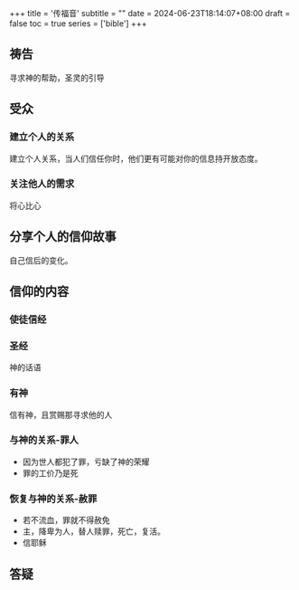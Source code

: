 +++
title = '传福音'
subtitle = ""
date = 2024-06-23T18:14:07+08:00
draft = false
toc = true
series = ['bible']
+++

## 祷告

寻求神的帮助，圣灵的引导

## 受众

### 建立个人的关系

建立个人关系，当人们信任你时，他们更有可能对你的信息持开放态度。

### 关注他人的需求

将心比心

## 分享个人的信仰故事

自己信后的变化。

## 信仰的内容

### 使徒信经
 
### 圣经

神的话语

### 有神

信有神，且赏赐那寻求他的人

### 与神的关系-罪人

- 因为世人都犯了罪，亏缺了神的荣耀
- 罪的工价乃是死

### 恢复与神的关系-赦罪

- 若不流血，罪就不得赦免
- 主，降卑为人，替人赎罪，死亡，复活。
- 信耶稣

## 答疑


